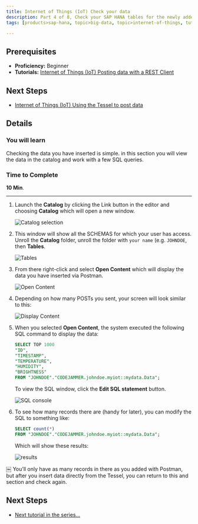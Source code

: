 ```yaml
---
title: Internet of Things (IoT) Check your data
description: Part 4 of 8, Check your SAP HANA tables for the newly added data
tags: [products>sap-hana, topic>big-data, topic>internet-of-things, tutorial>beginner ]

---
```


## Prerequisites  
 - **Proficiency:** Beginner
 - **Tutorials:** [Internet of Things (IoT) Posting data with a REST Client](http://go.sap.com/developer/tutorials/iot-part3-posting-data-hana.html)


## Next Steps
 - [Internet of Things (IoT) Using the Tessel to post data](http://go.sap.com/developer/tutorials/iot-part5-inserting-tessel-data.html)

## Details
### You will learn  Checking the data you have inserted is simple. in this section you will view the data in the catalog and work with a few SQL queries.

### Time to Complete
**10 Min**.

---
1.  Launch the **Catalog** by clicking the Link button in the editor and choosing **Catalog** which will open a new window.

     ![Catalog selection](https://raw.githubusercontent.com/SAPDocuments/Tutorials/master/tutorials/iot-part4-checking-data/p4_1.png)


2. This window will show all the SCHEMAS for which your user has access. Unroll the **Catalog** folder, unroll the folder with `your name` (e.g. `JOHNDOE`, then **Tables**.

     ![Tables](https://raw.githubusercontent.com/SAPDocuments/Tutorials/master/tutorials/iot-part4-checking-data/p4_2.png)

3. From there right-click and select **Open Content** which will display the data you have inserted via Postman.

     ![Open Content](https://raw.githubusercontent.com/SAPDocuments/Tutorials/master/tutorials/iot-part4-checking-data/p4_3.png)

4. Depending on how many POSTs you sent, your screen will look similar to this:

     ![Display Content](https://raw.githubusercontent.com/SAPDocuments/Tutorials/master/tutorials/iot-part4-checking-data/p4_4.png)

5. When you selected **Open Content**, the system executed the following SQL command to display the data:    ```sql    SELECT TOP 1000
    "ID",
    "TIMESTAMP",
    "TEMPERATURE",
    "HUMIDITY",
    "BRIGHTNESS"
    FROM "JOHNDOE"."CODEJAMMER.johndoe.myiot::mydata.Data";    ```
    To view the SQL window, click the **Edit SQL statement** button.      ![SQL console](https://raw.githubusercontent.com/SAPDocuments/Tutorials/master/tutorials/iot-part4-checking-data/p4_5.png)6. To see how many records there are (handy for later), you can modify the SQL to something like:

     ```sql     SELECT count(*)     FROM "JOHNDOE"."CODEJAMMER.johndoe.myiot::mydata.Data";     ```
     Which will show these results:

     ![results](https://raw.githubusercontent.com/SAPDocuments/Tutorials/master/tutorials/iot-part4-checking-data/p4_6.png)
￼     You’ll only have as many records in there as you added with Postman, but after you insert data directly from the Tessel, you can return to this and section and check again.
## Next Steps
 - [Next tutorial in the series...](http://go.sap.com/developer/tutorials/hcp-create-destination.html)
